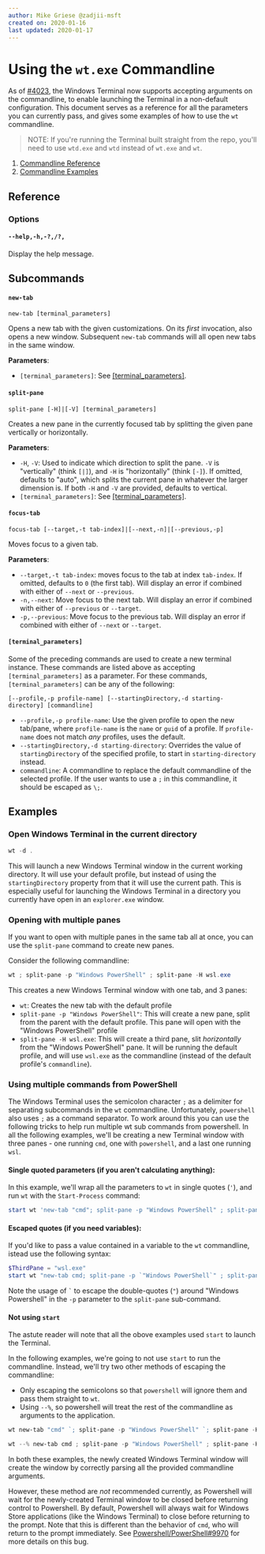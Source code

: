 ```yaml
---
author: Mike Griese @zadjii-msft
created on: 2020-01-16
last updated: 2020-01-17
---
```


# Using the `wt.exe` Commandline

As of [#4023], the Windows Terminal now supports accepting arguments on the
commandline, to enable launching the Terminal in a non-default configuration.
This document serves as a reference for all the parameters you can currently
pass, and gives some examples of how to use the `wt` commandline.

> NOTE: If you're running the Terminal built straight from the repo, you'll need
> to use `wtd.exe` and `wtd` instead of `wt.exe` and `wt`.

1. [Commandline Reference](#Reference)
1. [Commandline Examples](#Examples)

## Reference

### Options

#### `--help,-h,-?,/?,`

Display the help message.

## Subcommands

#### `new-tab`

`new-tab [terminal_parameters]`

Opens a new tab with the given customizations. On its _first_ invocation, also
opens a new window. Subsequent `new-tab` commands will all open new tabs in the
same window.

**Parameters**:

* `[terminal_parameters]`: See [[terminal_parameters]](#terminal_parameters).

#### `split-pane`

`split-pane [-H]|[-V] [terminal_parameters]`

Creates a new pane in the currently focused tab by splitting the given pane
vertically or horizontally.

**Parameters**:

* `-H`, `-V`: Used to indicate which direction to split the pane. `-V` is
  "vertically" (think `[|]`), and `-H` is "horizontally" (think `[-]`). If
  omitted, defaults to "auto", which splits the current pane in whatever the
  larger dimension is. If both `-H` and `-V` are provided, defaults to vertical.
* `[terminal_parameters]`: See [[terminal_parameters]](#terminal_parameters).

#### `focus-tab`

`focus-tab [--target,-t tab-index]|[--next,-n]|[--previous,-p]`

Moves focus to a given tab.

**Parameters**:

* `--target,-t tab-index`: moves focus to the tab at index `tab-index`. If
  omitted, defaults to `0` (the first tab). Will display an error if combined
  with either of `--next` or `--previous`.
* `-n,--next`: Move focus to the next tab. Will display an error if combined
  with either of `--previous` or `--target`.
* `-p,--previous`: Move focus to the previous tab. Will display an error if
  combined with either of `--next` or `--target`.

#### `[terminal_parameters]`

Some of the preceding commands are used to create a new terminal instance.
These commands are listed above as accepting `[terminal_parameters]` as a
parameter. For these commands, `[terminal_parameters]` can be any of the
following:

`[--profile,-p profile-name] [--startingDirectory,-d starting-directory] [commandline]`

* `--profile,-p profile-name`: Use the given profile to open the new tab/pane,
  where `profile-name` is the `name` or `guid` of a profile. If `profile-name`
  does not match _any_ profiles, uses the default.
* `--startingDirectory,-d starting-directory`: Overrides the value of
  `startingDirectory` of the specified profile, to start in `starting-directory`
  instead.
* `commandline`: A commandline to replace the default commandline of the
  selected profile. If the user wants to use a `;` in this commandline, it
  should be escaped as `\;`.

## Examples

### Open Windows Terminal in the current directory

```powershell
wt -d .
```

This will launch a new Windows Terminal window in the current working directory.
It will use your default profile, but instead of using the `startingDirectory`
property from that it will use the current path. This is especially useful for
launching the Windows Terminal in a directory you currently have open in an
`explorer.exe` window.

### Opening with multiple panes

If you want to open with multiple panes in the same tab all at once, you can use
the `split-pane` command to create new panes.

Consider the following commandline:

```powershell
wt ; split-pane -p "Windows PowerShell" ; split-pane -H wsl.exe
```

This creates a new Windows Terminal window with one tab, and 3 panes:

* `wt`: Creates the new tab with the default profile
* `split-pane -p "Windows PowerShell"`: This will create a new pane, split from
  the parent with the default profile. This pane will open with the "Windows
  PowerShell" profile
* `split-pane -H wsl.exe`: This will create a third pane, slit _horizontally_
  from the "Windows PowerShell" pane. It will be running the default profile,
  and will use `wsl.exe` as the commandline (instead of the default profile's
  `commandline`).


### Using multiple commands from PowerShell

The Windows Terminal uses the semicolon character `;` as a delimiter for
separating subcommands in the `wt` commandline. Unfortunately, `powershell` also
uses `;` as a command separator. To work around this you can use the following
tricks to help run multiple wt sub commands from powershell. In all the
following examples, we'll be creating a new Terminal window with three panes -
one running `cmd`, one with `powershell`, and a last one running `wsl`.

#### Single quoted parameters (if you aren't calculating anything):
In this example, we'll wrap all the parameters to `wt` in single quotes (`'`),
and run `wt` with the `Start-Process` command:

```PowerShell
start wt 'new-tab "cmd"; split-pane -p "Windows PowerShell" ; split-pane -H wsl.exe'
```

#### Escaped quotes (if you need variables):

If you'd like to pass a value contained in a variable to the `wt` commandline,
istead use the following syntax:

```PowerShell
$ThirdPane = "wsl.exe"
start wt "new-tab cmd; split-pane -p `"Windows PowerShell`" ; split-pane -H $ThirdPane"
```

Note the usage of  `` ` `` to escape the double-quotes (`"`) around "Windows
Powershell" in the `-p` parameter to the `split-pane` sub-command.

#### Not using `start`

The astute reader will note that all the obove examples used `start` to launch the Terminal.

In the following examples, we're going to not use `start` to run the
commandline. Instead, we'll try two other methods of escaping the commandline:
* Only escaping the semicolons so that `powershell` will ignore them and pass
  them straight to `wt`.
* Using `--%`, so powershell will treat the rest of the commandline as arguments
  to the application.

```PowerShell
wt new-tab "cmd" `; split-pane -p "Windows PowerShell" `; split-pane -H wsl.exe
```

```Powershell
wt --% new-tab cmd ; split-pane -p "Windows PowerShell" ; split-pane -H wsl.exe
```

In both these examples, the newly created Windows Terminal window will create
the window by correctly parsing all the provided commandline arguments.

However, these method are _not_ recommended currently, as Powershell will wait
for the newly-created Terminal window to be closed before returning control to
Powershell. By default, Powershell will always wait for Windows Store
applications (like the Windows Terminal) to close before returning to the
prompt. Note that this is different than the behavior of `cmd`, who will return
to the prompt immediately. See
[Powershell/PowerShell#9970](https://github.com/PowerShell/PowerShell/issues/9970)
for more details on this bug.


[#4023]: https://github.com/microsoft/terminal/pull/4023
